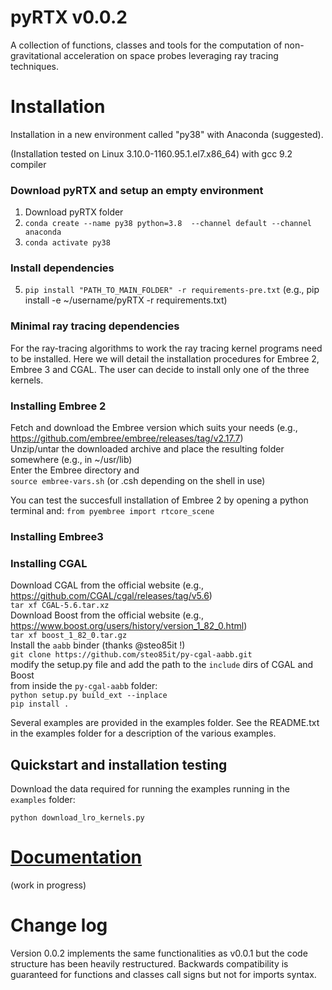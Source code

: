 # pyRTX v0.0.2

A collection of functions, classes and tools for the computation of non-gravitational acceleration on space probes leveraging ray tracing techniques.

# Installation

Installation in a new environment called "py38" with Anaconda (suggested).

(Installation tested on Linux 3.10.0-1160.95.1.el7.x86_64) with gcc 9.2 compiler
### Download pyRTX and setup an empty environment
1) Download pyRTX folder
2) `conda create --name py38 python=3.8  --channel default --channel anaconda`
3) `conda activate py38`
### Install dependencies
5) `pip install "PATH_TO_MAIN_FOLDER" -r requirements-pre.txt` (e.g., pip install -e ~/username/pyRTX -r requirements.txt)

### Minimal ray tracing dependencies
For the ray-tracing algorithms to work the ray tracing kernel programs need to be installed. 
Here we will detail the installation procedures for Embree 2, Embree 3 and CGAL. 
The user can decide to install only one of the three kernels.

### Installing Embree 2
Fetch and download the Embree version which suits your needs (e.g., https://github.com/embree/embree/releases/tag/v2.17.7)  
Unzip/untar the downloaded archive and place the resulting folder somewhere (e.g., in ~/usr/lib)  
Enter the Embree directory and   
`source embree-vars.sh` (or .csh depending on the shell in use)  

You can test the succesfull installation of Embree 2 by opening a python terminal and: 
`from pyembree import rtcore_scene` 

### Installing Embree3


### Installing CGAL
Download CGAL from the official website (e.g., https://github.com/CGAL/cgal/releases/tag/v5.6)  
`tar xf CGAL-5.6.tar.xz`  
Download Boost from the official website (e.g., https://www.boost.org/users/history/version_1_82_0.html)  
`tar xf boost_1_82_0.tar.gz`  
Install the `aabb` binder  (thanks @steo85it !)  
`git clone https://github.com/steo85it/py-cgal-aabb.git`  
modify the setup.py file and add the path to the `include` dirs of CGAL and Boost  
from inside the `py-cgal-aabb` folder:  
`python setup.py build_ext --inplace`  
`pip install .`  


Several examples are provided in the examples folder. See the README.txt in the examples folder for a description of the various examples.

## Quickstart and installation testing
Download the data required for running the examples running in the `examples` folder:

`python download_lro_kernels.py` 

# [Documentation](https://gaelccc.github.io/pyRTX)
(work in progress)


# Change log
Version 0.0.2 implements the same functionalities as v0.0.1 but the code structure has been heavily restructured. Backwards compatibility is guaranteed for functions and classes call signs but not for imports syntax.
